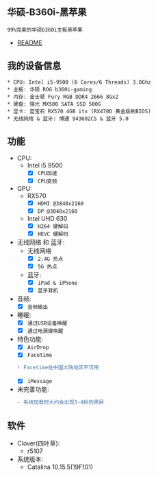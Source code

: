 ## 华硕-B360i-黑苹果
    99%完美的华硕b360i主板黑苹果
  * [README](./README.md)
## 我的设备信息
    * CPU: Intel i5-9500 (6 Cores/6 Threads) 3.0Ghz  
    * 主板: 华硕 ROG b360i-gaming  
    * 内存: 金士顿 Fury RGB DDR4 2666 8Gx2  
    * 硬盘: 镁光 MX500 SATA SSD 500G  
    * 显卡: 蓝宝石 RX570 4GB itx (RX470D 黄金版刷BIOS)  
    * 无线网络 & 蓝牙: 博通 943602CS & 蓝牙 5.0
## 功能
* CPU:
  * Intel i5 9500
    - [x] ```CPU加速```
    - [x] ```CPU变频```
* GPU:
  * RX570
    - [x] ```HDMI @3840x2160```
    - [x] ```DP @3840x2160```
  * Intel UHD 630
    - [x] ```H264 硬解码```
    - [x] ```HEVC 硬解码```
* 无线网络 和 蓝牙:
  * 无线网络
    - [x] ```2.4G 热点```
    - [x] ```5G 热点```
  * 蓝牙:
    - [x] ```iPad & iPhone```
    - [x] ```蓝牙耳机```
* 音频:
    - [x] ```音频输出```
* 睡眠:
    - [x] ```通过USB设备唤醒```
    - [x] ```通过电源键唤醒```
* 特色功能:
    - [x] ```AirDrop```
    - [x] ```Facetime```
    ```diff
    ! Facetime在中国大陆地区不可用
    ```
    - [x] ```iMessage```
* 未完善功能:
    ```diff
    - 系统加载时大约会出现3-4秒的黑屏
    ```
## 软件
* Clover(四叶草):
  * r5107
* 系统版本:
  * Catalina 10.15.5(19F101)
